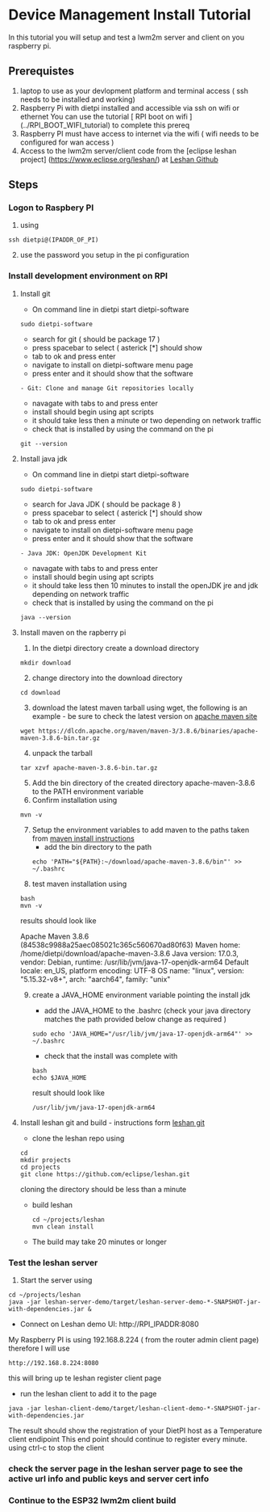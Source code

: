 # Device Management Install Tutorial #

In this tutorial you will setup and test a lwm2m server and client on you raspberry pi.

## Prerequistes #
1. laptop to use as your devlopment platform and terminal access ( ssh needs to be installed and working)
2. Raspberry Pi with dietpi installed and accessible via ssh on wifi or ethernet You can use the tutorial [ RPI boot on wifi ] (../RPI_BOOT_WIFI_tutorial) to complete this prereq
3. Raspberry PI must have access to internet via the wifi ( wifi needs to be configured for wan access )
4. Access to the lwm2m server/client code from the [eclipse leshan project] (https://www.eclipse.org/leshan/) at [ Leshan Github ](https://github.com/eclipse/leshan) 
## Steps ##

### Logon to Raspbery PI ###
1. using
```
ssh dietpi@(IPADDR_OF_PI)
```
2. use the password you setup in the pi configuration

### Install development environment on RPI

1. Install git
   - On command line in dietpi start dietpi-software
    ```
    sudo dietpi-software
    ```
    - search for git ( should be package 17 )
    - press spacebar to select ( asterick [*] should show
    - tab to ok and press enter
    - navigate to install on dietpi-software menu page
    - press enter and it should show that the software 
    ```
    - Git: Clone and manage Git repositories locally
    ```
    - navagate with tabs to <ok> and press enter
    - install should begin using apt scripts
    - it should take less then a minute or two depending on network traffic
    - check that is installed by using the command on the pi
    ```
    git --version
    ```
2. Install java jdk
      - On command line in dietpi start dietpi-software
    ```
    sudo dietpi-software
    ```
    - search for Java JDK ( should be package 8 )
    - press spacebar to select ( asterick [*] should show
    - tab to ok and press enter
    - navigate to install on dietpi-software menu page
    - press enter and it should show that the software 
    ```
    - Java JDK: OpenJDK Development Kit
    ```
    - navagate with tabs to <ok> and press enter
    - install should begin using apt scripts
    - it should take less then 10 minutes to install the openJDK jre and jdk depending on network traffic
    - check that is installed by using the command on the pi
    ```
    java --version
    ```
3. Install maven on the rapberry pi
   1. In the dietpi directory create a download directory
   ```
   mkdir download
   ```
   2. change directory into the download directory
   ```
   cd download
   ```
   3. download the latest maven tarball using wget, the following is an example - be sure to check the latest version on [apache maven site](https://maven.apache.org/download.cgi)  
   ```
   wget https://dlcdn.apache.org/maven/maven-3/3.8.6/binaries/apache-maven-3.8.6-bin.tar.gz
   ```
   4. unpack the tarball
   ```
   tar xzvf apache-maven-3.8.6-bin.tar.gz
   ```
   5. Add the bin directory of the created directory apache-maven-3.8.6 to the PATH environment variable
   6. Confirm installation using
   ```
   mvn -v
   ```
   7. Setup the environment variables to add maven to the paths taken from [maven install instructions](https://maven.apache.org/install.html)
      - add the bin directory to the path
      ```
      echo 'PATH="${PATH}:~/download/apache-maven-3.8.6/bin"' >>  ~/.bashrc
      ```
   8.  test maven installation using
   ```
   bash
   mvn -v
   ```
   results should look like
 
   Apache Maven 3.8.6 (84538c9988a25aec085021c365c560670ad80f63)
Maven home: /home/dietpi/download/apache-maven-3.8.6
Java version: 17.0.3, vendor: Debian, runtime: /usr/lib/jvm/java-17-openjdk-arm64
Default locale: en_US, platform encoding: UTF-8
OS name: "linux", version: "5.15.32-v8+", arch: "aarch64", family: "unix"
   
   9. create a JAVA_HOME environment variable pointing the install jdk

      - add the JAVA_HOME to the .bashrc (check your java directory matches the path provided below change as required )
      ```
      sudo echo 'JAVA_HOME="/usr/lib/jvm/java-17-openjdk-arm64"' >> ~/.bashrc
      ```
      - check that the install was complete with
      ```
      bash
      echo $JAVA_HOME
      ```
      result should look like
      ```
      /usr/lib/jvm/java-17-openjdk-arm64
      ```

4. Install leshan git and build  - instructions form [leshan git](https://github.com/eclipse/leshan)
   - clone the leshan repo using
   ```
   cd
   mkdir projects
   cd projects
   git clone https://github.com/eclipse/leshan.git
   ```
   cloning the directory should be less than a minute
   - build leshan
     ```
     cd ~/projects/leshan
     mvn clean install
     ```
   - The build may take 20 minutes or longer

### Test the leshan server
1. Start the server using
  ```
  cd ~/projects/leshan
  java -jar leshan-server-demo/target/leshan-server-demo-*-SNAPSHOT-jar-with-dependencies.jar &
  ```
  -  Connect on Leshan demo UI: http://RPI_IPADDR:8080

   My Raspberry PI is using 192.168.8.224 ( from the router admin client page)
   therefore I will use
   ```
   http://192.168.8.224:8080
   ```
   this will bring up te leshan register client page


  - run the leshan client to add it to the page
  ```
  java -jar leshan-client-demo/target/leshan-client-demo-*-SNAPSHOT-jar-with-dependencies.jar
  ```

  The result should show the registration of your DietPI host as a Temperature client endipoint
  This end point should continue to register every minute.
  using ctrl-c to stop the client

  ### check the server page in the leshan server page to see the active url info and public keys and server cert info

###  Continue to the ESP32 lwm2m client build ###
